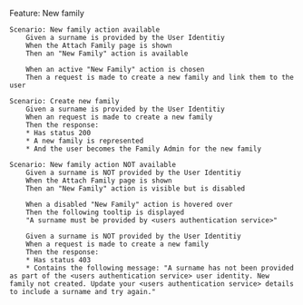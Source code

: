 Feature: New family

    Scenario: New family action available
        Given a surname is provided by the User Identitiy
        When the Attach Family page is shown
        Then an "New Family" action is available

        When an active "New Family" action is chosen
        Then a request is made to create a new family and link them to the user

    Scenario: Create new family
        Given a surname is provided by the User Identitiy
        When an request is made to create a new family
        Then the response:
        * Has status 200
        * A new family is represented
        * And the user becomes the Family Admin for the new family

    Scenario: New family action NOT available
        Given a surname is NOT provided by the User Identitiy
        When the Attach Family page is shown
        Then an "New Family" action is visible but is disabled

        When a disabled "New Family" action is hovered over
        Then the following tooltip is displayed
        "A surname must be provided by <users authentication service>"
        
        Given a surname is NOT provided by the User Identitiy
        When a request is made to create a new family
        Then the response:
        * Has status 403
        * Contains the following message: "A surname has not been provided as part of the <users authentication service> user identity. New family not created. Update your <users authentication service> details to include a surname and try again."
